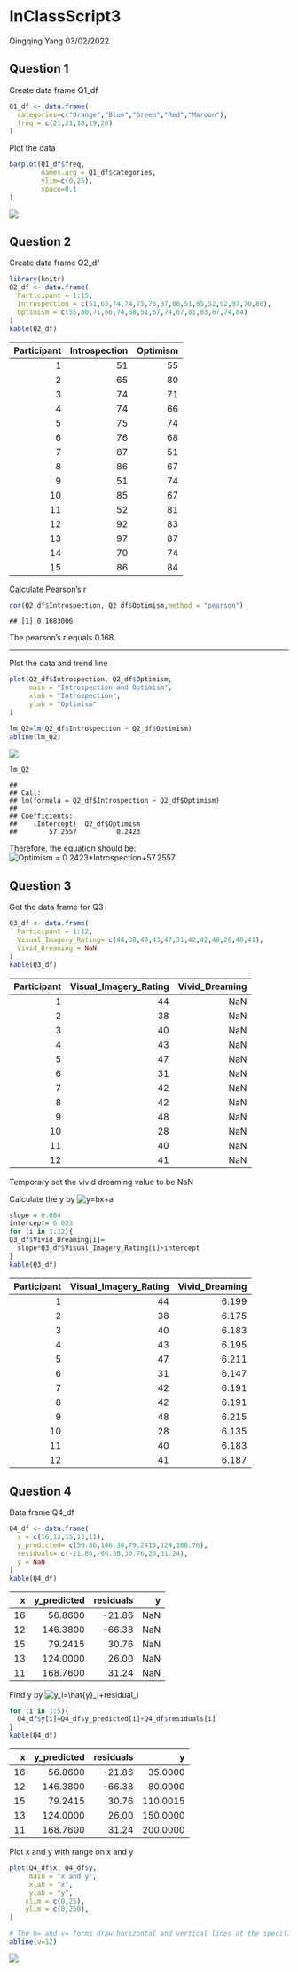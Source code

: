 InClassScript3
================
Qingqing Yang
03/02/2022

## Question 1

Create data frame Q1_df

``` r
Q1_df <- data.frame(
  categories=c("Orange","Blue","Green","Red","Maroon"),
  freq = c(21,21,18,19,20)
)
```

Plot the data

``` r
barplot(Q1_df$freq,
        names.arg = Q1_df$categories, 
        ylim=c(0,25),
        space=0.1
)
```

![](InClassScript3_files/figure-gfm/unnamed-chunk-2-1.png)<!-- -->

## Question 2

Create data frame Q2_df

``` r
library(knitr)
Q2_df <- data.frame(
  Participant = 1:15,
  Introspection = c(51,65,74,74,75,76,87,86,51,85,52,92,97,70,86),
  Optimism = c(55,80,71,66,74,68,51,67,74,67,81,83,87,74,84)
)
kable(Q2_df)
```

| Participant | Introspection | Optimism |
|------------:|--------------:|---------:|
|           1 |            51 |       55 |
|           2 |            65 |       80 |
|           3 |            74 |       71 |
|           4 |            74 |       66 |
|           5 |            75 |       74 |
|           6 |            76 |       68 |
|           7 |            87 |       51 |
|           8 |            86 |       67 |
|           9 |            51 |       74 |
|          10 |            85 |       67 |
|          11 |            52 |       81 |
|          12 |            92 |       83 |
|          13 |            97 |       87 |
|          14 |            70 |       74 |
|          15 |            86 |       84 |

Calculate Pearson’s r

``` r
cor(Q2_df$Introspection, Q2_df$Optimism,method = "pearson")
```

    ## [1] 0.1683006

The pearson’s r equals 0.168.

------------------------------------------------------------------------

Plot the data and trend line

``` r
plot(Q2_df$Introspection, Q2_df$Optimism,
     main = "Introspection and Optimism",
     xlab = "Introspection",
     ylab = "Optimism"
)

lm_Q2=lm(Q2_df$Introspection ~ Q2_df$Optimism)
abline(lm_Q2)
```

![](InClassScript3_files/figure-gfm/unnamed-chunk-5-1.png)<!-- -->

``` r
lm_Q2
```

    ## 
    ## Call:
    ## lm(formula = Q2_df$Introspection ~ Q2_df$Optimism)
    ## 
    ## Coefficients:
    ##    (Intercept)  Q2_df$Optimism  
    ##        57.2557          0.2423

Therefore, the equation should be:
![Optimism = 0.2423\*Introspection+57.2557](https://latex.codecogs.com/png.image?%5Cdpi%7B110%7D&space;%5Cbg_white&space;Optimism%20%3D%200.2423%2AIntrospection%2B57.2557 "Optimism = 0.2423*Introspection+57.2557")

## Question 3

Get the data frame for Q3

``` r
Q3_df <- data.frame(
  Participant = 1:12,
  Visual_Imagery_Rating= c(44,38,40,43,47,31,42,42,48,28,40,41),
  Vivid_Dreaming = NaN
)
kable(Q3_df)
```

| Participant | Visual_Imagery_Rating | Vivid_Dreaming |
|------------:|----------------------:|---------------:|
|           1 |                    44 |            NaN |
|           2 |                    38 |            NaN |
|           3 |                    40 |            NaN |
|           4 |                    43 |            NaN |
|           5 |                    47 |            NaN |
|           6 |                    31 |            NaN |
|           7 |                    42 |            NaN |
|           8 |                    42 |            NaN |
|           9 |                    48 |            NaN |
|          10 |                    28 |            NaN |
|          11 |                    40 |            NaN |
|          12 |                    41 |            NaN |

Temporary set the vivid dreaming value to be NaN

Calculate the y by
![y=bx+a](https://latex.codecogs.com/png.image?%5Cdpi%7B110%7D&space;%5Cbg_white&space;y%3Dbx%2Ba "y=bx+a")

``` r
slope = 0.004
intercept= 6.023
for (i in 1:12){
Q3_df$Vivid_Dreaming[i]=
  slope*Q3_df$Visual_Imagery_Rating[i]+intercept
}
kable(Q3_df)
```

| Participant | Visual_Imagery_Rating | Vivid_Dreaming |
|------------:|----------------------:|---------------:|
|           1 |                    44 |          6.199 |
|           2 |                    38 |          6.175 |
|           3 |                    40 |          6.183 |
|           4 |                    43 |          6.195 |
|           5 |                    47 |          6.211 |
|           6 |                    31 |          6.147 |
|           7 |                    42 |          6.191 |
|           8 |                    42 |          6.191 |
|           9 |                    48 |          6.215 |
|          10 |                    28 |          6.135 |
|          11 |                    40 |          6.183 |
|          12 |                    41 |          6.187 |

## Question 4

Data frame Q4_df

``` r
Q4_df <- data.frame(
  x = c(16,12,15,13,11),
  y_predicted= c(56.86,146.38,79.2415,124,168.76),
  residuals= c(-21.86,-66.38,30.76,26,31.24),
  y = NaN
)
kable(Q4_df)
```

|   x | y_predicted | residuals |   y |
|----:|------------:|----------:|----:|
|  16 |     56.8600 |    -21.86 | NaN |
|  12 |    146.3800 |    -66.38 | NaN |
|  15 |     79.2415 |     30.76 | NaN |
|  13 |    124.0000 |     26.00 | NaN |
|  11 |    168.7600 |     31.24 | NaN |

Find y by
![y_i=\\hat{y}\_i+residual_i](https://latex.codecogs.com/png.image?%5Cdpi%7B110%7D&space;%5Cbg_white&space;y_i%3D%5Chat%7By%7D_i%2Bresidual_i "y_i=\hat{y}_i+residual_i")

``` r
for (i in 1:5){
  Q4_df$y[i]=Q4_df$y_predicted[i]+Q4_df$residuals[i]
}
kable(Q4_df)
```

|   x | y_predicted | residuals |        y |
|----:|------------:|----------:|---------:|
|  16 |     56.8600 |    -21.86 |  35.0000 |
|  12 |    146.3800 |    -66.38 |  80.0000 |
|  15 |     79.2415 |     30.76 | 110.0015 |
|  13 |    124.0000 |     26.00 | 150.0000 |
|  11 |    168.7600 |     31.24 | 200.0000 |

Plot x and y with range on x and y

``` r
plot(Q4_df$x, Q4_df$y,
     main = "x and y",
     xlab = "x",
     ylab = "y",
    xlim = c(0,25),
    ylim = c(0,250),
)

# The h= and v= forms draw horizontal and vertical lines at the specified coordinates
abline(v=12)
```

![](InClassScript3_files/figure-gfm/unnamed-chunk-10-1.png)<!-- -->

